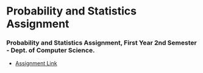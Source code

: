 # Probability and Statistics Assignment
### Probability and Statistics Assignment, First Year 2nd Semester - Dept. of Computer Science.
* [Assignment Link](https://github.com/AmrBedir/Probability_Assignment/blob/main/Probability_Assignment.pdf)
